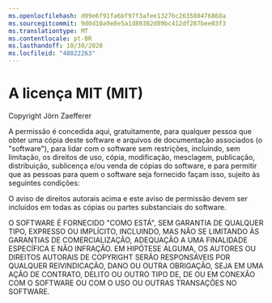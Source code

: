 ```yaml
---
ms.openlocfilehash: d99e6f91fa6bf97f3afee1327bc263580476868a
ms.sourcegitcommit: 9d0d10a9e8e5a1d80382d89bc412df287bee03f3
ms.translationtype: MT
ms.contentlocale: pt-BR
ms.lasthandoff: 10/30/2020
ms.locfileid: "48822263"
---
```

<a name="the-mit-license-mit"></a>A licença MIT (MIT)
=====================

Copyright Jörn Zaefferer

A permissão é concedida aqui, gratuitamente, para qualquer pessoa que obter uma cópia deste software e arquivos de documentação associados (o "software"), para lidar com o software sem restrições, incluindo, sem limitação, os direitos de uso, cópia, modificação, mesclagem, publicação, distribuição, sublicença e/ou venda de cópias do software, e para permitir que as pessoas para quem o software seja fornecido façam isso, sujeito às seguintes condições:

O aviso de direitos autorais acima e este aviso de permissão devem ser incluídos em todas as cópias ou partes substanciais do software.

O SOFTWARE É FORNECIDO "COMO ESTÁ", SEM GARANTIA DE QUALQUER TIPO, EXPRESSO OU IMPLÍCITO, INCLUINDO, MAS NÃO SE LIMITANDO ÀS GARANTIAS DE COMERCIALIZAÇÃO, ADEQUAÇÃO A UMA FINALIDADE ESPECÍFICA E NÃO INFRAÇÃO. EM HIPÓTESE ALGUMA, OS AUTORES OU DIREITOS AUTORAIS DE COPYRIGHT SERÃO RESPONSÁVEIS POR QUALQUER REIVINDICAÇÃO, DANO OU OUTRA OBRIGAÇÃO, SEJA EM UMA AÇÃO DE CONTRATO, DELITO OU OUTRO TIPO DE, DE OU EM CONEXÃO COM O SOFTWARE OU COM O USO OU OUTRAS TRANSAÇÕES NO SOFTWARE.
